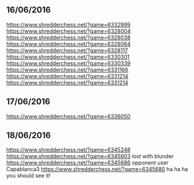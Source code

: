 **16/06/2016**
--------------
https://www.shredderchess.net/?game=6332999
https://www.shredderchess.net/?game=6328004
https://www.shredderchess.net/?game=6328038
https://www.shredderchess.net/?game=6328064
https://www.shredderchess.net/?game=6328117
https://www.shredderchess.net/?game=6330301
https://www.shredderchess.net/?game=6330339
https://www.shredderchess.net/?game=6331166
https://www.shredderchess.net/?game=6331214
https://www.shredderchess.net/?game=6331214

**17/06/2016**
--------------
https://www.shredderchess.net/?game=6336050

**18/06/2016**
--------------
https://www.shredderchess.net/?game=6345248
https://www.shredderchess.net/?game=6345603 lost with blunder
https://www.shredderchess.net/?game=6345686 opponent user Capablanca3
https://www.shredderchess.net/?game=6345680 ha ha ha you should see it!
